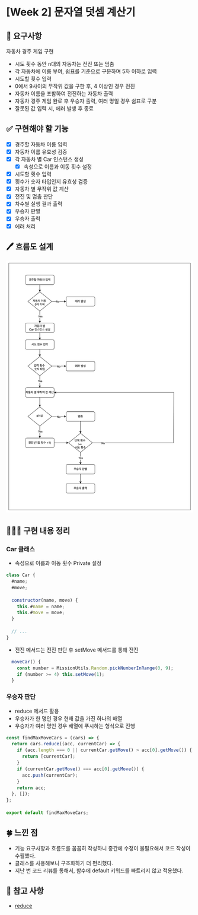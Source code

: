 # [Week 2] 문자열 덧셈 계산기

## 📍 요구사항

자동차 경주 게임 구현

- 시도 횟수 동안 n대의 자동차는 전진 또는 멈춤
- 각 자동차에 이름 부여, 쉼표를 기준으로 구분하며 5자 이하로 입력
- 시도할 횟수 입력
- 0에서 9사이의 무작위 값을 구한 후, 4 이상인 경우 전진
- 자동차 이름을 포함하여 전진하는 자동차 출력
- 자동차 경주 게임 완료 후 우승자 출력, 여러 명일 경우 쉼표로 구분
- 잘못된 값 입력 시, 에러 발생 후 종료

## ✅ 구현해야 할 기능

- [x] 경주할 자동차 이름 입력
- [x] 자동차 이름 유효성 검증
- [x] 각 자동차 별 Car 인스턴스 생성
  - [x] 속성으로 이름과 이동 횟수 설정
- [x] 시도할 횟수 입력
- [x] 횟수가 숫자 타입인지 유효성 검증
- [x] 자동차 별 무작위 값 계산
- [x] 전진 및 멈춤 판단
- [x] 차수별 실행 결과 출력
- [x] 우승자 판별
- [x] 우승자 출력
- [x] 에러 처리

## 🖊️ 흐름도 설계

![흐름도](flowchart.png)

## 👩🏻‍💻 구현 내용 정리

### Car 클래스

- 속성으로 이름과 이동 횟수 Private 설정

```js
class Car {
  #name;
  #move;

  constructor(name, move) {
    this.#name = name;
    this.#move = move;
  }

  // ...
}
```

- 전진 메서드는 전진 판단 후 setMove 메서드를 통해 전진

```js
  moveCar() {
    const number = MissionUtils.Random.pickNumberInRange(0, 9);
    if (number >= 4) this.setMove(1);
  }
```

### 우승자 판단

- reduce 메서드 활용
- 우승자가 한 명인 경우 현재 값을 가진 하나의 배열
- 우승자가 여러 명인 경우 배열에 푸시하는 형식으로 진행

```js
const findMaxMoveCars = (cars) => {
  return cars.reduce((acc, currentCar) => {
    if (acc.length === 0 || currentCar.getMove() > acc[0].getMove()) {
      return [currentCar];
    }
    if (currentCar.getMove() === acc[0].getMove()) {
      acc.push(currentCar);
    }
    return acc;
  }, []);
};

export default findMaxMoveCars;
```

## 🍀 느낀 점

- 기능 요구사항과 흐름도를 꼼꼼히 작성하니 중간에 수정이 불필요해서 코드 작성이 수월했다.
- 클래스를 사용해보니 구조화하기 더 편리했다.
- 지난 번 코드 리뷰를 통해서, 함수에 default 키워드를 빠트리지 않고 적용했다.

## 📖 참고 사항

- [reduce](https://developer.mozilla.org/ko/docs/Web/JavaScript/Reference/Global_Objects/Array/reduce)
